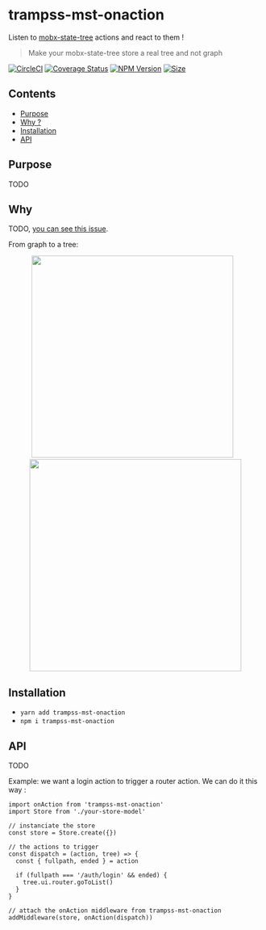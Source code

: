 # trampss-mst-onaction

Listen to [mobx-state-tree](https://github.com/mobxjs/mobx-state-tree) actions and react to them !
> Make your mobx-state-tree store a real tree and not graph

[![CircleCI](https://circleci.com/gh/Trampss/trampss-mst-onaction.svg?style=shield)](https://circleci.com/gh/Trampss/trampss-mst-onaction) [![Coverage Status](https://coveralls.io/repos/github/Trampss/trampss-mst-onaction/badge.svg?branch=master)](https://coveralls.io/github/Trampss/trampss-mst-onaction?branch=master) [![NPM Version](https://badge.fury.io/js/trampss-mst-onaction.svg)](https://www.npmjs.com/package/trampss-mst-onaction)
[![Size](http://img.badgesize.io/Trampss/trampss-mst-onaction/master/index.js.svg)]()

## Contents
 - [Purpose](#purpose)
 - [Why ?](#why)
 - [Installation](#installation)
 - [API](#api)

## Purpose
TODO

## Why
TODO, [you can see this issue](https://github.com/mobxjs/mobx-state-tree/issues/486).

From graph to a tree:
<center>
  <img width=400 src="https://user-images.githubusercontent.com/17828231/31930688-e625701e-b8a0-11e7-93d6-2afade1d6f4a.png" />
  &nbsp;&nbsp;
  <img width=420 src="https://user-images.githubusercontent.com/17828231/31930679-dec505a0-b8a0-11e7-814e-a04a68ffb0c1.png" />
</center>

## Installation
 - `yarn add trampss-mst-onaction`
 - `npm i trampss-mst-onaction`

## API
TODO

Example: we want a login action to trigger a router action.
We can do it this way :
```es6
import onAction from 'trampss-mst-onaction'
import Store from './your-store-model'

// instanciate the store
const store = Store.create({})

// the actions to trigger
const dispatch = (action, tree) => {
  const { fullpath, ended } = action

  if (fullpath === '/auth/login' && ended) {
    tree.ui.router.goToList()
  }
}

// attach the onAction middleware from trampss-mst-onaction
addMiddleware(store, onAction(dispatch))
```
